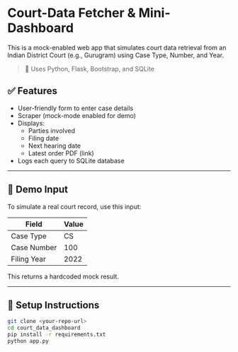 # Court-Data Fetcher & Mini-Dashboard

This is a mock-enabled web app that simulates court data retrieval from an Indian District Court (e.g., Gurugram) using Case Type, Number, and Year.

> 🔧 Uses Python, Flask, Bootstrap, and SQLite

## ✅ Features

- User-friendly form to enter case details
- Scraper (mock-mode enabled for demo)
- Displays:
  - Parties involved
  - Filing date
  - Next hearing date
  - Latest order PDF (link)
- Logs each query to SQLite database

---

## 🎥 Demo Input

To simulate a real court record, use this input:

| Field        | Value         |
|--------------|---------------|
| Case Type    | CS            |
| Case Number  | 100           |
| Filing Year  | 2022          |

This returns a hardcoded mock result.

---

## 🚀 Setup Instructions

```bash
git clone <your-repo-url>
cd court_data_dashboard
pip install -r requirements.txt
python app.py
